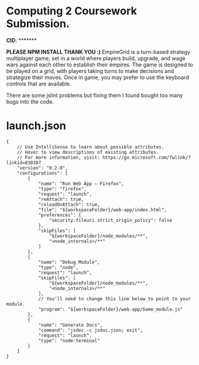 
# Computing 2 Coursework Submission.
**CID**: *******

**PLEASE NPM INSTALL THANK YOU :)**
EmpireGrid is a turn-based strategy multiplayer game, set in a world where players build, upgrade, and wage wars against each other to establish their empires. The game is designed to be played on a grid, with players taking turns to make decisions and strategize their moves.
Once in game, you may prefer to use the keyboard controls that are available.

There are some jslint problems but fixing them I found bought too many bugs into the code.
# launch.json
```
{
    // Use IntelliSense to learn about possible attributes.
    // Hover to view descriptions of existing attributes.
    // For more information, visit: https://go.microsoft.com/fwlink/?linkid=830387
    "version": "0.2.0",
    "configurations": [
        {
            "name": "Run Web App – Firefox",
            "type": "firefox",
            "request": "launch",
            "reAttach": true,
            "reloadOnAttach": true,
            "file": "${workspaceFolder}/web-app/index.html",
            "preferences": {
                "security.fileuri.strict_origin_policy": false
            },
            "skipFiles": [
                "${workspaceFolder}/node_modules/**",
                "<node_internals>/**"
            ]
        },
        {
            "name": "Debug Module",
            "type": "node",
            "request": "launch",
            "skipFiles": [
                "${workspaceFolder}/node_modules/**",
                "<node_internals>/**"
            ],
            // You'll need to change this line below to point to your module.
            "program": "${workspaceFolder}/web-app/Game_module.js"
        },
        {
            "name": "Generate Docs",
            "command": "jsdoc -c jsdoc.json; exit",
            "request": "launch",
            "type": "node-terminal"
        }
    ]
}

```
